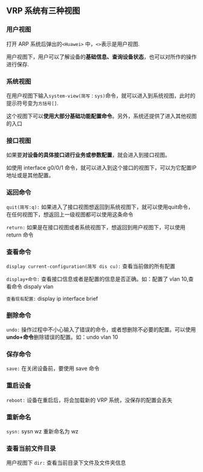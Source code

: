 ## VRP 系统有三种视图
### 用户视图
打开 ARP 系统后弹出的`<Huawei>` 中，`<>`表示是用户视图.

用户视图下，用户可以了解设备的**基础信息、查询设备状态**，也可以对所作的操作进行保存.

### 系统视图
在用户视图下输入`system-view(简写：sys)`命令，就可以进入到系统视图，此时的提示符号变为`方括号[]`. 

这个视图下可以**使用大部分基础功能配置命令**。另外，系统还提供了进入其他视图的入口

### 接口视图
如果要**对设备的具体接口进行业务或参数配置**，就会进入到接口视图。

如使用 interface g0/0/1 命令，就可以进入到这个接口的视图下，可以为它配置IP地址或是其他配置。

### 返回命令
`quit(简写:q):` 如果进入了接口视图想返回到系统视图下，就可以使用quit命令，在任何视图下，想返回上一级视图都可以使用这条命令

`return:` 如果是在接口视图或者系统视图下，想返回到用户视图下，可以使用 return 命令

### 查看命令
`display current-configuration(简写 dis cu):` 查看当前做的所有配置

`display+命令:` 查看接口信息或者是配置的信息是否正确。如：配置了 vlan 10,查看命令 dispaly vlan

`查看现有配置:` display ip interface brief

### 删除命令
`undo:` 操作过程中不小心输入了错误的命令，或者想删除不必要的配置。可以使用**undo+命令**删除错误的配置。如：undo vlan 10


### 保存命令
`save:` 在关闭设备前，要使用 save 命令

### 重启设备
`reboot:` 设备在重启后，将会加载新的 VRP 系统，没保存的配置会丢失

### 重新命名
`sysn:` sysn wz 重新命名为 wz

### 查看当前文件目录
用户视图下
`dir:` 查看当前目录下文件及文件夹信息